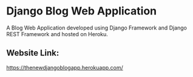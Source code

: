 # Django Blog Web Application
A Blog Web Application developed using Django Framework and Django REST Framework and hosted on Heroku.
## Website Link:
https://thenewdjangoblogapp.herokuapp.com/